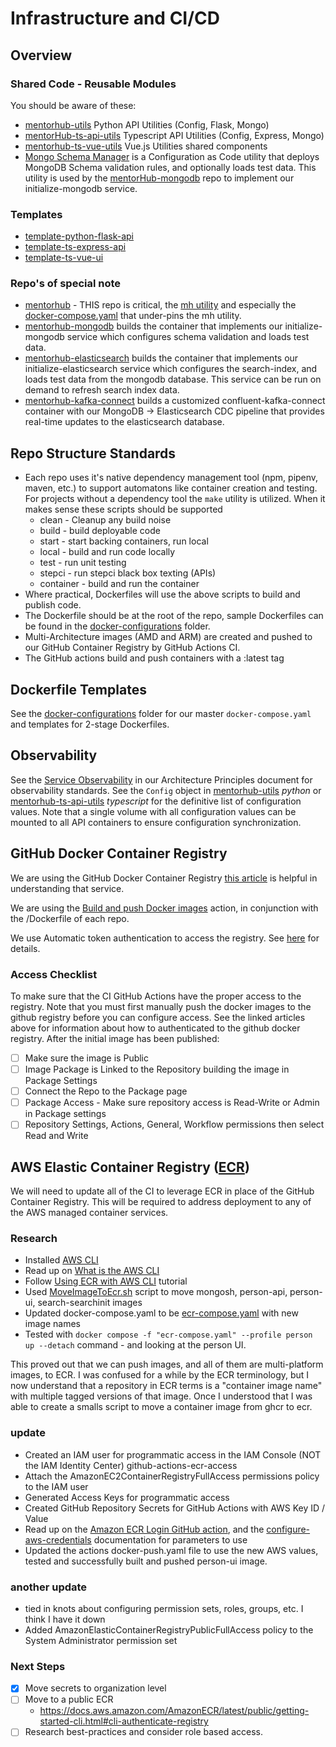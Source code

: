 # Infrastructure and CI/CD

## Overview

### Shared Code - Reusable Modules
You should be aware of these:
- [mentorhub-utils](https://github.com/agile-learning-institute/mentorHub-utils) Python API Utilities (Config, Flask, Mongo)
- [mentorHub-ts-api-utils](https://github.com/agile-learning-institute/mentorHub-ts-api-utils) Typescript API Utilities (Config, Express, Mongo)
- [mentorhub-ts-vue-utils](https://github.com/agile-learning-institute/mentorHub-ts-vue-utils) Vue.js Utilities shared components
- [Mongo Schema Manager](https://github.com/agile-learning-institute/mongoSchemaManager) is a Configuration as Code utility that deploys MongoDB Schema validation rules, and optionally loads test data. This utility is used by the
[mentorHub-mongodb](https://github.com/agile-learning-institute/mentorHub-mongodb) repo to implement our initialize-mongodb service. 

### Templates
- [template-python-flask-api](https://github.com/agile-learning-institute/template-python-flask-api)
- [template-ts-express-api](https://github.com/agile-learning-institute/template-ts-express-api)
- [template-ts-vue-ui](https://github.com/agile-learning-institute/template-ts-vue-ui)

### Repo's of special note
- [mentorhub](https://github.com/agile-learning-institute/mentorHub) - THIS repo is critical, the [mh utility](./../mentorHub-developer-edition/README.md) and especially the [docker-compose.yaml](../docker-configurations/docker-compose.yaml) that under-pins the mh utility.
- [mentorhub-mongodb](https://github.com/agile-learning-institute/mentorHub-mongodb) builds the container that implements our initialize-mongodb service which configures schema validation and loads test data.
- [mentorhub-elasticsearch](https://github.com/agile-learning-institute/mentorHub-elasticsearch) builds the container that implements our initialize-elasticsearch service which configures the search-index, and loads test data from the mongodb database. This service can be run on demand to refresh search index data. 
- [mentorhub-kafka-connect](https://github.com/agile-learning-institute/mentorHub-kafka-connect) builds a customized confluent-kafka-connect container with our MongoDB -> Elasticsearch CDC pipeline that provides real-time updates to the elasticsearch database. 

## Repo Structure Standards 
- Each repo uses it's native dependency management tool (npm, pipenv, maven, etc.) to support automatons like container creation and testing. For projects without a dependency tool the ``make`` utility is utilized. When it makes sense these scripts should be supported
  - clean - Cleanup any build noise
  - build - build deployable code
  - start - start backing containers, run local
  - local - build and run code locally
  - test - run unit testing
  - stepci - run stepci black box texting (APIs)
  - container - build and run the container
- Where practical, Dockerfiles will use the above scripts to build and publish code. 
- The Dockerfile should be at the root of the repo, sample Dockerfiles can be found in the [docker-configurations](../docker-configurations/) folder. 
- Multi-Architecture images (AMD and ARM) are created and pushed to our GitHub Container Registry by GitHub Actions CI.
- The GitHub actions build and push containers with a :latest tag

## Dockerfile Templates

See the [docker-configurations](../docker-configurations/README.md) folder for our master ``docker-compose.yaml`` and templates for 2-stage Dockerfiles.

## Observability

See the [Service Observability](./PRINCIPLES.md#service-observability) in our Architecture Principles document for observability standards. See the ``Config`` object in [mentorhub-utils](https://github.com/agile-learning-institute/mentorHub-utils) *python* or [mentorhub-ts-api-utils](https://github.com/agile-learning-institute/mentorHub-ts-api-utils) *typescript* for the definitive list of configuration values. Note that a single volume with all configuration values can be mounted to all API containers to ensure configuration synchronization. 

## GitHub Docker Container Registry

We are using the GitHub Docker Container Registry [this article](https://docs.github.com/en/packages/working-with-a-github-packages-registry/working-with-the-container-registry) is helpful in understanding that service.

We are using the [Build and push Docker images](https://github.com/marketplace/actions/build-and-push-docker-images) action, in conjunction with the /Dockerfile of each repo.

We use Automatic token authentication to access the registry. See [here](https://docs.github.com/en/actions/security-guides/automatic-token-authentication#using-the-github_token-in-a-workflow) for details.

### Access Checklist

To make sure that the CI GitHub Actions have the proper access to the registry. Note that you must first manually push the docker images to the github registry before you can configure access. See the linked articles above for information about how to authenticated to the github docker registry. After the initial image has been published:
- [ ] Make sure the image is Public
- [ ] Image Package is Linked to the Repository building the image in Package Settings
- [ ] Connect the Repo to the Package page
- [ ] Package Access - Make sure repository access is Read-Write or Admin in Package settings
- [ ] Repository Settings, Actions, General, Workflow permissions then select Read and Write

## AWS Elastic Container Registry ([ECR](https://aws.amazon.com/ecr/))

We will need to update all of the CI to leverage ECR in place of the GitHub Container Registry. This will be required to address deployment to any of the AWS managed container services.

### Research

- Installed [AWS CLI](https://aws.amazon.com/cli/)
- Read up on [What is the AWS CLI](https://docs.aws.amazon.com/cli/latest/userguide/cli-chap-welcome.html)
- Follow [Using ECR with AWS CLI](https://docs.aws.amazon.com/AmazonECR/latest/userguide/getting-started-cli.html) tutorial
- Used [MoveImageToEcr.sh](./ecrMigration/MoveImageToEcr.sh) script to move mongosh, person-api, person-ui, search-searchinit images
- Updated docker-compose.yaml to be [ecr-compose.yaml](./ecrMigration/ecr-compose.yaml) with new image names
- Tested with ``docker compose -f "ecr-compose.yaml" --profile person up --detach`` command - and looking at the person UI.

This proved out that we can push images, and all of them are multi-platform images, to ECR. I was confused for a while by the ECR terminology, but I now understand that a repository in ECR terms is a "container image name" with multiple tagged versions of that image. Once I understood that I was able to create a smalls script to move a container image from ghcr to ecr. 

### update

- Created an IAM user for programmatic access in the IAM Console (NOT the IAM Identity Center) github-actions-ecr-access
- Attach the AmazonEC2ContainerRegistryFullAccess permissions policy to the IAM user
- Generated Access Keys for programmatic access
- Created GitHub Repository Secrets for GitHub Actions with AWS Key ID / Value
- Read up on the [Amazon ECR Login GitHub action](https://github.com/marketplace/actions/amazon-ecr-login-action-for-github-actions#building-and-pushing-an-image), and the [configure-aws-credentials](https://github.com/aws-actions/configure-aws-credentials) documentation for parameters to use
- Updated the actions docker-push.yaml file to use the new AWS values, tested and successfully built and pushed person-ui image.

### another update

- tied in knots about configuring permission sets, roles, groups, etc. I think I have it down
- Added AmazonElasticContainerRegistryPublicFullAccess policy to the System Administrator permission set

### Next Steps

- [x] Move secrets to organization level
- [ ] Move to a public ECR
  - https://docs.aws.amazon.com/AmazonECR/latest/public/getting-started-cli.html#cli-authenticate-registry
- [ ] Research best-practices and consider role based access. 

###